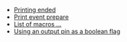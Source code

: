 
* [Printing ended](print_event_end.md)
* [Print event prepare](print_prepare.md)
* [List of macros ...](reading_values_from_other_macros.md)
* [Using an output pin as a boolean flag](using_an_output_pin_as_a_boolean_flag.md)
